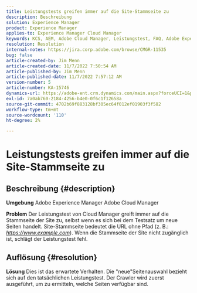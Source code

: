 ```yaml
---
title: Leistungstests greifen immer auf die Site-Stammseite zu
description: Beschreibung
solution: Experience Manager
product: Experience Manager
applies-to: Experience Manager Cloud Manager
keywords: KCS, AEM, Adobe Cloud Manager, Leistungstest, FAQ, Adobe Experience Manager, Stammseite
resolution: Resolution
internal-notes: https://jira.corp.adobe.com/browse/CMGR-11535
bug: false
article-created-by: Jim Menn
article-created-date: 11/7/2022 7:50:54 AM
article-published-by: Jim Menn
article-published-date: 11/7/2022 7:57:12 AM
version-number: 5
article-number: KA-15746
dynamics-url: https://adobe-ent.crm.dynamics.com/main.aspx?forceUCI=1&pagetype=entityrecord&etn=knowledgearticle&id=f6cd19e2-705e-ed11-9561-6045bd0065f9
exl-id: 7a0ab760-2184-4256-b4e0-0f6c1f12658a
source-git-commit: 4702b69f883128bf305ec64f012ef01903f3f582
workflow-type: tm+mt
source-wordcount: '110'
ht-degree: 2%

---
```


# Leistungstests greifen immer auf die Site-Stammseite zu

## Beschreibung {#description}


<b>Umgebung</b>
Adobe Experience Manager Adobe Cloud Manager

<b>Problem</b>
Der Leistungstest von Cloud Manager greift immer auf die Stammseite der Site zu, selbst wenn es sich bei dem Testsatz um neue Seiten handelt.
Site-Stammseite bedeutet die URL ohne Pfad (z. B.: *https://www.example.com*).
Wenn die Stammseite der Site nicht zugänglich ist, schlägt der Leistungstest fehl.


## Auflösung {#resolution}


<b>Lösung</b>
Dies ist das erwartete Verhalten.
Die &quot;neue&quot;Seitenauswahl bezieht sich auf den tatsächlichen Leistungstest.
Der Crawler wird zuerst ausgeführt, um zu ermitteln, welche Seiten verfügbar sind.
